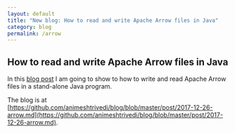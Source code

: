 ```yaml
---
layout: default
title: "New blog: How to read and write Apache Arrow files in Java"
category: blog
permalink: /arrow
---
```

## How to read and write Apache Arrow files in Java

<p>In this <a href="https://github.com/animeshtrivedi/blog/blob/master/post/2017-12-26-arrow.md">blog post</a> I am going to show to how to write and read Apache Arrow files in a stand-alone Java program.</p>

<!-- more --> 
The blog is at [https://github.com/animeshtrivedi/blog/blob/master/post/2017-12-26-arrow.md](https://github.com/animeshtrivedi/blog/blob/master/post/2017-12-26-arrow.md).
